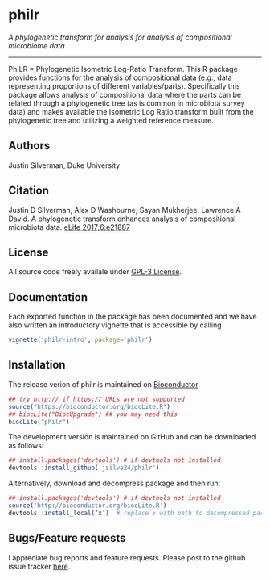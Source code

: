 # philr
*A phylogenetic transform for analysis for analysis of compositional microbiome data*

***
PhILR = Phylogenetic Isometric Log-Ratio Transform.
This R package provides functions for the analysis of compositional data (e.g., data representing proportions of different variables/parts). Specifically this package allows analysis of compositional data where the parts can be related through a phylogenetic tree (as is common in microbiota survey data) and makes available the Isometric Log Ratio transform built from the phylogenetic tree and utilizing a weighted reference measure. 

## Authors ##
Justin Silverman, Duke University 

## Citation ##
Justin D Silverman, Alex D Washburne, Sayan Mukherjee, Lawrence A David. A phylogenetic transform enhances analysis of compositional microbiota data. [eLife 2017;6:e21887](https://elifesciences.org/content/6/e21887)

## License ##
All source code freely availale under [GPL-3 License](https://www.gnu.org/licenses/gpl-3.0.en.html). 

## Documentation ##
Each exported function in the package has been documented and we have also written an introductory vignette that is accessible by calling 
``` r
vignette('philr-intro', package='philr')
```

## Installation ##
The release verion of philr is maintained on [Bioconductor](http://bioconductor.org/packages/philr/)
``` r
## try http:// if https:// URLs are not supported
source("https://bioconductor.org/biocLite.R")
## biocLite("BiocUpgrade") ## you may need this
biocLite("philr")
```
The development version is maintained on GitHub and can be downloaded as follows:
``` r 
## install.packages('devtools') # if devtools not installed
devtools::install_github('jsilve24/philr')
```
Alternatively, download and decompress package and then run:
```r
## install.packages('devtools') # if devtools not installed
source('http://bioconductor.org/biocLite.R')
devtools::install_local(‘x’)  # replace x with path to decompressed package
```

## Bugs/Feature requests ##
I appreciate bug reports and feature requests. Please post to the github issue tracker [here](https://github.com/jsilve24/philr/issues). 
